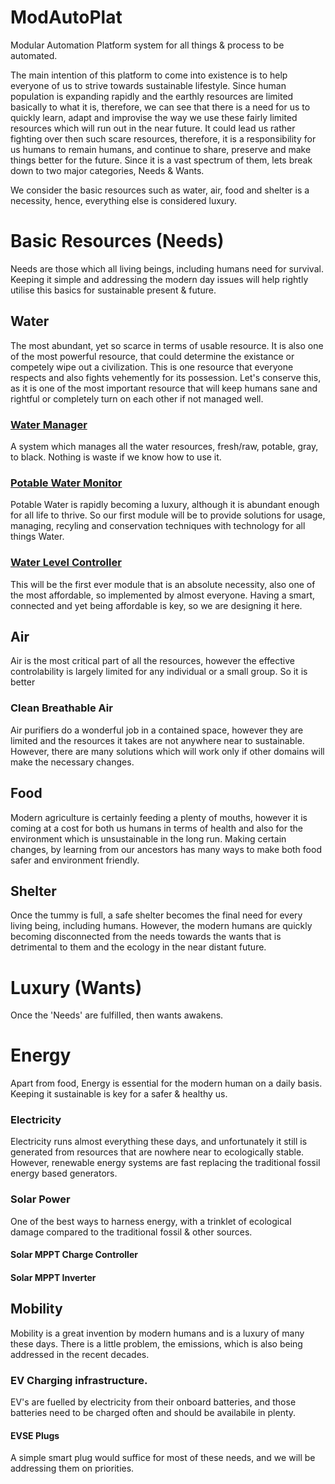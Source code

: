 
# ModAutoPlat
Modular Automation Platform system for all things &amp; process to be automated.

The main intention of this platform to come into existence is to help everyone of us to strive towards sustainable lifestyle. Since human population is expanding rapidly and the earthly resources are limited basically to what it is, therefore, we can see that there is a need for us to quickly learn, adapt and improvise the way we use these fairly limited resources which will run out in the near future. It could lead us rather fighting over then such scare resources, therefore, it is a responsibility for us humans to remain humans, and continue to share, preserve and make things better for the future. Since it is a vast spectrum of them, lets break down to two major categories, Needs & Wants.

We consider the basic resources such as water, air, food and shelter is a necessity, hence, everything else is considered luxury.

# Basic Resources (Needs)
Needs are those which all living beings, including humans need for survival. Keeping it simple and addressing the modern day issues will help rightly utilise this basics for sustainable present & future.

## Water
 The most abundant, yet so scarce in terms of usable resource. It is also one of the most powerful resource, that could determine the existance or competely wipe out a civilization. This is one resource that everyone respects and also fights vehemently for its possession. Let's conserve this, as it is one of the most important resource that will keep humans sane and rightful or completely turn on each other if not managed well.
### [Water Manager](Needs/Water/WaterManager/)
 A system which manages all the water resources, fresh/raw, potable, gray, to black. Nothing is waste if we know how to use it.
### [Potable Water Monitor](Needs/Water/PotableWaterMonitor/)
  Potable Water is rapidly becoming a luxury, although it is abundant enough for all life to thrive. So our first module will be to provide solutions for usage, managing, recyling and conservation techniques with technology for all things Water.
 
### [Water Level Controller](Needs/Water/WaterLevelController/)
 This will be the first ever module that is an absolute necessity, also one of the most affordable, so implemented by almost everyone. Having a smart, connected and yet being affordable is key, so we are designing it here.

## Air
 Air is the most critical part of all the resources, however the effective controlability is largely limited for any individual or a small group. So it is better 
### Clean Breathable Air
  Air purifiers do a wonderful job in a contained space, however they are limited and the resources it takes are not anywhere near to sustainable. However, there are many solutions which will work only if other domains will make the necessary changes.
## Food
 Modern agriculture is certainly feeding a plenty of mouths, however it is coming at a cost for both us humans in terms of health and also for the environment which is unsustainable in the long run. Making certain changes, by learning from our ancestors has many ways to make both food safer and environment friendly.

## Shelter
 Once the tummy is full, a safe shelter becomes the final need for every living being, including humans. However, the modern humans are quickly becoming disconnected from the needs towards the wants that is detrimental to them and the ecology in the near distant future.

# Luxury (Wants)
Once the 'Needs' are fulfilled, then wants awakens.
 # Energy
 Apart from food, Energy is essential for the modern human on a daily basis. Keeping it sustainable is key for a safer & healthy us.
### Electricity
  Electricity runs almost everything these days, and unfortunately it still is generated from resources that are nowhere near to ecologically stable. However, renewable energy systems are fast replacing the traditional fossil energy based generators.
### Solar Power
  One of the best ways to harness energy, with a trinklet of ecological damage compared to the traditional fossil & other sources.
#### Solar MPPT Charge Controller
#### Solar MPPT Inverter

## Mobility
 Mobility is a great invention by modern humans and is a luxury of many these days. There is a little problem, the emissions, which is also being addressed in the recent decades.
### EV Charging infrastructure.
  EV's are fuelled by electricity from their onboard batteries, and those batteries need to be charged often and should be availabile in plenty.
#### EVSE Plugs
   A simple smart plug would suffice for most of these needs, and we will be addressing them on priorities.

